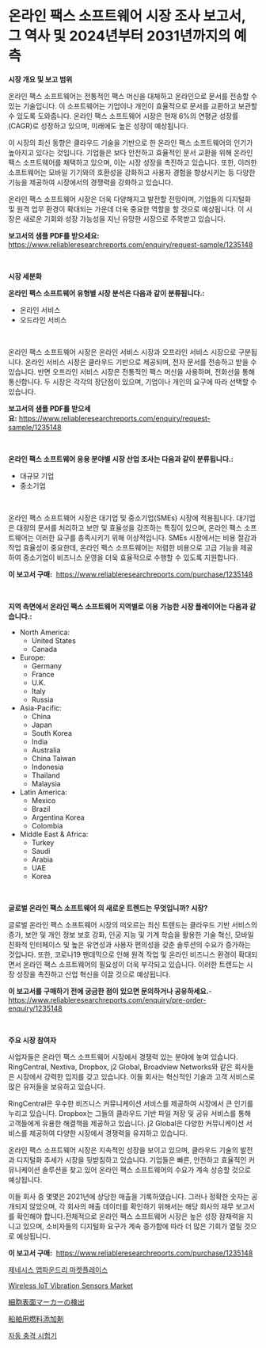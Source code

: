 <p><h1>온라인 팩스 소프트웨어 시장 조사 보고서, 그 역사 및 2024년부터 2031년까지의 예측</h1></p><p><strong>시장 개요 및 보고 범위</strong></p>
<p><p>온라인 팩스 소프트웨어는 전통적인 팩스 머신을 대체하고 온라인으로 문서를 전송할 수 있는 기술입니다. 이 소프트웨어는 기업이나 개인이 효율적으로 문서를 교환하고 보관할 수 있도록 도와줍니다. 온라인 팩스 소프트웨어 시장은 현재 6%의 연평균 성장률(CAGR)로 성장하고 있으며, 미래에도 높은 성장이 예상됩니다.</p><p>이 시장의 최신 동향은 클라우드 기술을 기반으로 한 온라인 팩스 소프트웨어의 인기가 높아지고 있다는 것입니다. 기업들은 보다 안전하고 효율적인 문서 교환을 위해 온라인 팩스 소프트웨어를 채택하고 있으며, 이는 시장 성장을 촉진하고 있습니다. 또한, 이러한 소프트웨어는 모바일 기기와의 호환성을 강화하고 사용자 경험을 향상시키는 등 다양한 기능을 제공하여 시장에서의 경쟁력을 강화하고 있습니다.</p><p>온라인 팩스 소프트웨어 시장은 더욱 다양해지고 발전할 전망이며, 기업들의 디지털화 및 원격 업무 환경이 확대되는 가운데 더욱 중요한 역할을 할 것으로 예상됩니다. 이 시장은 새로운 기회와 성장 가능성을 지닌 유망한 시장으로 주목받고 있습니다.</p></p>
<p><strong>보고서의 샘플 PDF를 받으세요:</strong> <a href="https://www.reliableresearchreports.com/enquiry/request-sample/1235148">https://www.reliableresearchreports.com/enquiry/request-sample/1235148</a></p>
<p>&nbsp;</p>
<p><strong>시장 세분화</strong></p>
<p><strong>온라인 팩스 소프트웨어 유형별 시장 분석은 다음과 같이 분류됩니다.:</strong></p>
<p><ul><li>온라인 서비스</li><li>오드라인 서비스</li></ul></p>
<p>&nbsp;</p>
<p><p>온라인 팩스 소프트웨어 시장은 온라인 서비스 시장과 오프라인 서비스 시장으로 구분됩니다. 온라인 서비스 시장은 클라우드 기반으로 제공되며, 전자 문서를 전송하고 받을 수 있습니다. 반면 오프라인 서비스 시장은 전통적인 팩스 머신을 사용하며, 전화선을 통해 통신합니다. 두 시장은 각각의 장단점이 있으며, 기업이나 개인의 요구에 따라 선택할 수 있습니다.</p></p>
<p><strong>보고서의 샘플 PDF를 받으세요:</strong>&nbsp;<a href="https://www.reliableresearchreports.com/enquiry/request-sample/1235148">https://www.reliableresearchreports.com/enquiry/request-sample/1235148</a></p>
<p>&nbsp;</p>
<p><strong> 온라인 팩스 소프트웨어 응용 분야별 시장 산업 조사는 다음과 같이 분류됩니다.:</strong></p>
<p><ul><li>대규모 기업</li><li>중소기업</li></ul></p>
<p>&nbsp;</p>
<p><p>온라인 팩스 소프트웨어 시장은 대기업 및 중소기업(SMEs) 시장에 적용됩니다. 대기업은 대량의 문서를 처리하고 보안 및 효율성을 강조하는 특징이 있으며, 온라인 팩스 소프트웨어는 이러한 요구를 충족시키기 위해 이상적입니다. SMEs 시장에서는 비용 절감과 작업 효율성이 중요한데, 온라인 팩스 소프트웨어는 저렴한 비용으로 고급 기능을 제공하여 중소기업이 비즈니스 운영을 더욱 효율적으로 수행할 수 있도록 지원합니다.</p></p>
<p><strong>이 보고서 구매:</strong>&nbsp; <a href="https://www.reliableresearchreports.com/purchase/1235148">https://www.reliableresearchreports.com/purchase/1235148</a></p>
<p>&nbsp;</p>
<p><strong>지역 측면에서 온라인 팩스 소프트웨어 지역별로 이용 가능한 시장 플레이어는 다음과 같습니다.:</strong></p>
<p><ul>
    <li>
        North America:
        <ul>
            <li>United States</li>
            <li>Canada</li>
        </ul>
    </li>
    <li>
        Europe:
        <ul>
            <li>Germany</li>
            <li>France</li>
            <li>U.K.</li>
            <li>Italy</li>
            <li>Russia</li>
        </ul>
    </li>
    <li>
        Asia-Pacific:
        <ul>
            <li>China</li>
            <li>Japan</li>
            <li>South Korea</li>
            <li>India</li>
            <li>Australia</li>
            <li>China Taiwan</li>
            <li>Indonesia</li>
            <li>Thailand</li>
            <li>Malaysia</li>
        </ul>
    </li>
    <li>
        Latin America:
        <ul>
            <li>Mexico</li>
            <li>Brazil</li>
            <li>Argentina Korea</li>
            <li>Colombia</li>
        </ul>
    </li>
    <li>
        Middle East & Africa:
        <ul>
            <li>Turkey</li>
            <li>Saudi</li>
            <li>Arabia</li>
            <li>UAE</li>
            <li>Korea</li>
        </ul>
    </li>
    </ul></p>
<p>&nbsp;</p>
<p><strong>글로벌 온라인 팩스 소프트웨어 의 새로운 트렌드는 무엇입니까? 시장?</strong></p>
<p><p>글로벌 온라인 팩스 소프트웨어 시장의 떠오르는 최신 트렌드는 클라우드 기반 서비스의 증가, 보안 및 개인 정보 보호 강화, 인공 지능 및 기계 학습을 활용한 기술 혁신, 모바일 친화적 인터페이스 및 높은 유연성과 사용자 편의성을 갖춘 솔루션의 수요가 증가하는 것입니다. 또한, 코로나19 팬데믹으로 인해 원격 작업 및 온라인 비즈니스 환경이 확대되면서 온라인 팩스 소프트웨어의 필요성이 더욱 부각되고 있습니다. 이러한 트렌드는 시장 성장을 촉진하고 산업 혁신을 이끌 것으로 예상됩니다.</p></p>
<p><strong>이 보고서를 구매하기 전에 궁금한 점이 있으면 문의하거나 공유하세요.</strong>- <a href="https://www.reliableresearchreports.com/enquiry/pre-order-enquiry/1235148">https://www.reliableresearchreports.com/enquiry/pre-order-enquiry/1235148</a></p>
<p>&nbsp;</p>
<p><strong>주요 시장 참여자</strong></p>
<p><p>사업자들은 온라인 팩스 소프트웨어 시장에서 경쟁력 있는 분야에 놓여 있습니다. RingCentral, Nextiva, Dropbox, j2 Global, Broadview Networks와 같은 회사들은 시장에서 강력한 입지를 갖고 있습니다. 이들 회사는 혁신적인 기술과 고객 서비스로 많은 유저들을 보유하고 있습니다.</p><p>RingCentral은 우수한 비즈니스 커뮤니케이션 서비스를 제공하여 시장에서 큰 인기를 누리고 있습니다. Dropbox는 그들의 클라우드 기반 파일 저장 및 공유 서비스를 통해 고객들에게 유용한 해결책을 제공하고 있습니다. j2 Global은 다양한 커뮤니케이션 서비스를 제공하여 다양한 시장에서 경쟁력을 유지하고 있습니다.</p><p>온라인 팩스 소프트웨어 시장은 지속적인 성장을 보이고 있으며, 클라우드 기술의 발전과 디지털화 추세가 시장을 뒷받침하고 있습니다. 기업들은 빠른, 안전하고 효율적인 커뮤니케이션 솔루션을 찾고 있어 온라인 팩스 소프트웨어의 수요가 계속 상승할 것으로 예상됩니다.</p><p>이들 회사 중 몇몇은 2021년에 상당한 매출을 기록하였습니다. 그러나 정확한 숫자는 공개되지 않았으며, 각 회사의 매출 데이터를 확인하기 위해서는 해당 회사의 재무 보고서를 확인해야 합니다.전체적으로 온라인 팩스 소프트웨어 시장은 높은 성장 잠재력을 지니고 있으며, 소비자들의 디지털화 요구가 계속 증가함에 따라 더 많은 기회가 열릴 것으로 예상됩니다.</p></p>
<p><strong>이 보고서 구매:</strong>&nbsp;&nbsp;<a href="https://www.reliableresearchreports.com/purchase/1235148">https://www.reliableresearchreports.com/purchase/1235148</a></p>
<p><p><a href="https://github.com/nuekbpymrrz5/Market-Research-Report-List-1/blob/main/736084311933.md">제네시스 앱파운드리 마켓플레이스</a></p><p><a href="https://github.com/castoriffic/Market-Research-Report-List-3/blob/main/wireless-iot-vibration-sensors-market.md">Wireless IoT Vibration Sensors Market</a></p><p><a href="https://github.com/hilmi-2a/Market-Research-Report-List-1/blob/main/762314912915.md">細胞表面マーカーの検出</a></p><p><a href="https://medium.com/@kyaorris56456/%E3%83%9E%E3%83%AA%E3%83%B3%E7%87%83%E6%96%99%E6%B7%BB%E5%8A%A0%E5%89%A4%E5%B8%82%E5%A0%B4%E3%81%AE%E3%83%A1%E3%83%88%E3%83%AA%E3%83%83%E3%82%AF%E3%82%B9%E3%81%AE%E8%A7%A3%E8%AA%AD-%E3%83%9E%E3%83%BC%E3%82%B1%E3%83%83%E3%83%88%E3%82%B7%E3%82%A7%E3%82%A2-%E3%83%88%E3%83%AC%E3%83%B3%E3%83%89-%E3%81%8A%E3%82%88%E3%81%B3%E6%88%90%E9%95%B7%E3%83%91%E3%82%BF%E3%83%BC%E3%83%B3-242e8d87ab33">船舶用燃料添加剤</a></p><p><a href="https://medium.com/@danieldobroiu20221/%EC%9E%90%EB%8F%99-%EC%B6%A9%EA%B2%A9-%EC%8B%9C%ED%97%98%EA%B8%B0-%EC%8B%9C%EC%9E%A5-%EB%B6%84%EC%84%9D-%EA%B8%80%EB%A1%9C%EB%B2%8C-%EC%82%B0%EC%97%85-%EC%A0%84%EB%A7%9D-%EB%B0%8F-%EC%98%88%EC%B8%A1-2024%EB%85%84%EB%B6%80%ED%84%B0-2031%EB%85%84-80e30c658d0e">자동 충격 시험기</a></p></p>
